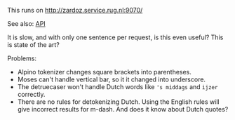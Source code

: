 This runs on http://zardoz.service.rug.nl:9070/

See also: [API](https://github.com/ufal/mtmonkey/blob/master/API.md)

It is slow, and with only one sentence per request, is this even useful?
This is state of the art?

Problems:

 - Alpino tokenizer changes square brackets into parentheses.
 - Moses can't handle vertical bar, so it it changed into underscore.
 - The detruecaser won't handle Dutch words like `'s middags` and `ijzer`
   correctly.
 - There are no rules for detokenizing Dutch. Using the English rules
   will give incorrect results for m-dash. And does it know about
   Dutch quotes?

